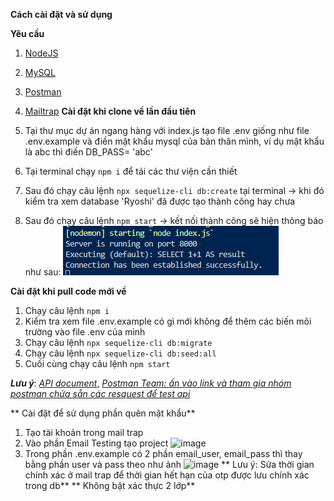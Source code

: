 **Cách cài đặt và sử dụng**

**Yêu cầu**

1. [NodeJS](https://nodejs.org/en)
2. [MySQL](https://www.mysql.com/downloads/)
3. [Postman](https://www.postman.com/downloads/)
4. [Mailtrap](https://mailtrap.io/?gad_source=1&gclid=Cj0KCQiA3sq6BhD2ARIsAJ8MRwUYpi7g5jgGtM3y8ZYnm3Mh5bm7mHaGiiMteI6c_nWkkLXi0msbKH4aAg7YEALw_wcB)
**Cài đặt khi clone về lần đầu tiên**

1. Tại thư mục dự án ngang hàng với index.js tạo file .env giống như file .env.example và điền mật khẩu mysql của bản thân mình, ví dụ mật khẩu là abc thì điền DB_PASS= 'abc'
2. Tại terminal chạy `npm i` để tải các thư viện cần thiết
3. Sau đó chạy câu lệnh `npx sequelize-cli db:create` tại terminal -> khi đó kiểm tra xem database 'Ryoshi' đã được tạo thành công hay chưa
4. Sau đó chạy câu lệnh `npm start` -> kết nối thành công sẽ hiện thông báo như sau:
   ![chạy backend thành công](./assets/images/image.png)

**Cài đặt khi pull code mới về**

1. Chạy câu lệnh `npm i`
2. Kiểm tra xem file .env.example có gì mới không để thêm các biến môi trường vào file .env của mình
3. Chạy câu lệnh `npx sequelize-cli db:migrate`
4. Chạy câu lệnh `npx sequelize-cli db:seed:all`
5. Cuối cùng chạy câu lệnh `npm start`

**_Lưu ý_**: [_API document_](https://docs.google.com/spreadsheets/d/1DkvYI1EZwvPHHNbl2gbfGzGe2ddmIsBm_18Zd_eCQAE/edit?usp=sharing),
[_Postman Team: ấn vào link và tham gia nhóm postman chứa sẵn các resquest để test api_](https://app.getpostman.com/join-team?invite_code=9ac6453735bd6d66302857a3f31c9826&target_code=c8ea2d5ddc1ec913ce4a56088703e3bc)



** Cài đặt để sử dụng phần quên mật khẩu**
1. Tạo tài khoản trong mail trap
2. Vào phần Email Testing tạo project
   ![image](https://github.com/user-attachments/assets/b39fd695-ba60-4d33-b2df-382cdbec2105)
3. Trong phần .env.example có 2 phần email_user, email_pass thì thay bằng phần user và pass theo như ảnh
   ![image](https://github.com/user-attachments/assets/02769c1f-1ea9-4bb4-a735-d9ce381cc49f)
** Lưu ý: Sửa thời gian chính xác ở mail trap để thời gian hết hạn của otp được lưu chính xác trong db**
** Không bật xác thực 2 lớp**
